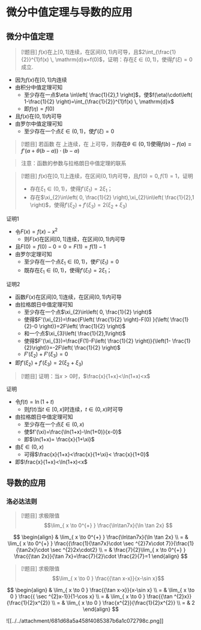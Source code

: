 # 微分中值定理与导数的应用

## 微分中值定理

> [!题目]
> $f(x)$在上$[0,1]$连续，在区间$(0,1)$内可导，且$2\int_{\frac{1}{2}}^{1}f(x)  \, \mathrm{d}x=f(0)$，证明：存在$\xi \in(0,1)$，使得$f'(\xi)=0$成立.

- 因为$f(x)$在$[0,1]$内连续
- 由积分中值定理可知
  - 至少存在一点$\eta \in\left[ \frac{1}{2},1 \right]$，使$f(\eta)\cdot\left( 1-\frac{1}{2} \right)=\int_{\frac{1}{2}}^{1}f(x)  \, \mathrm{d}x$
  - 即$f(\eta)=f(0)$
- 且$f(x)$在$(0,1)$内可导
- 由罗尔中值定理可知
  - 至少存在一个点$\xi \in(0,1)$，使$f'(\xi)=0$

> [!题目]
> 若函数 在 上连续，在 上可导，则**存在$\theta \in(0,1)$使得$f(b)-f(a)=f'(a+\theta(b-a))\cdot(b-a)$**

> 注意：函数的参数与拉格朗日中值定理的联系

> [!题目]
> $f(x)$在$[0,1]$上连续，在区间$(0,1)$内可导，且$f(0)=0,f(1)=1$，证明
> - 存在$\xi_{1}\in(0,1)$，使得$f'(\xi_{1})=2\xi_{1}$；
> - 存在$\xi_{2}\in\left( 0, \frac{1}{2} \right),\xi_{2}\in\left( \frac{1}{2},1 \right)$，使得$f'(\xi_{2})+f'(\xi_{3})=2(\xi_{2}+\xi_{3})$

证明1
- 令$F(x)=f(x)-x^{2}$
  - 则$F(x)$在区间$[0,1]$连续，在区间$(0,1)$内可导
- 且$F(0)=f(0)-0=0=F(1)=f(1)-1$
- 由罗尔定理可知
  - 至少存在一个点$\xi_{1}\in(0,1)$，使$F'(\xi_{1})=0$
  - 既存在$\xi_{1}\in(0,1)$，使得$f'(\xi_{1})=2\xi_{1}$；

证明2
- 函数$F(x)$在区间$[0,1]$连续，在区间$(0,1)$内可导
- 由拉格朗日中值定理可知
  - 至少存在一个点$\xi_{2}\in\left( 0, \frac{1}{2} \right)$
  - 使得$F'(\xi_{2})=\frac{F\left( \frac{1}{2} \right)-F(0) }{\left( \frac{1}{2}-0 \right)}=2F\left( \frac{1}{2} \right)$
  - 和一个点$\xi_{3}\left( \frac{1}{2},1\right)$
  - 使得$F'(\xi_{3})=\frac{F(1)-F\left( \frac{1}{2} \right)}{\left(1- \frac{1}{2}\right)}=-2F\left( \frac{1}{2} \right)$
  - $F'(\xi_{2})+F'(\xi_{3})=0$
- 即$f'(\xi_{2})+f'(\xi_{3})=2(\xi_{2}+\xi_{3})$


> [!题目]
> 证明：当$x>0$时，$\frac{x}{1+x}<\ln(1+x)<x$

证明
- 令$f(t)=\ln(1+t)$
  - 则$f(t)$当$t\in[0,x]$时连续，$t\in(0,x)$时可导
- 由拉格朗日中值定理可知
  - 至少存在一个点$\xi \in(0,x)$
  - 使$f'(\xi)=\frac{\ln(1+x)-\ln(1+0)}{x-0}$
  - 即$\ln(1+x)= \frac{x}{1+\xi}$
- 由$\xi \in(0,x)$
  - 可得$\frac{x}{1+x}<\frac{x}{1+\xi}< \frac{x}{1+0}$
- 即$\frac{x}{1+x}<\ln(1+x)<x$


## 导数的应用

### 洛必达法则

> [!题目]
> 求极限值$$\lim_{ x \to 0^{+} } \frac{\ln\tan7x}{\ln \tan 2x} $$

$$
\begin{align}
 & \lim_{ x \to 0^{+} } \frac{\ln\tan7x}{\ln \tan 2x} \\
= & \lim_{ x \to 0^{+} }   \frac{{\frac{1}{\tan7x}\cdot \sec ^{2}7x\cdot 7}}{\frac{1}{\tan2x}\cdot \sec ^{2}2x\cdot2} \\
= & \frac{7}{2}\lim_{ x \to 0^{+} } \frac{{\tan 2x}}{\tan 7x}=\frac{7}{2}\cdot \frac{2}{7}=1 
\end{align}
$$

> [!题目]
> 求极限值$$\lim_{ x \to 0 } \frac{{\tan x-x}}{x-\sin x}$$

$$
\begin{align}
 & \lim_{ x \to 0 } \frac{{\tan x-x}}{x-\sin x} \\
= & \lim_{ x \to 0 } \frac{{ \sec ^{2}x-1}}{1-\cos x} \\
= & \lim_{ x \to 0 } \frac{{\tan ^{2}x}}{\frac{1}{2}x^{2}} \\
= & \lim_{ x \to 0 } \frac{x^{2}}{\frac{1}{2}x^{2}} \\
= & 2
\end{align}
$$

![[../../attachment/681d68a5a458f4085387b6a1c072798c.png]]
